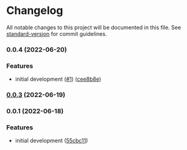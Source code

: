 # Changelog

All notable changes to this project will be documented in this file. See [standard-version](https://github.com/conventional-changelog/standard-version) for commit guidelines.

### 0.0.4 (2022-06-20)


### Features

* initial development ([#1](https://github.com/jongolden/agenda-nestjs/issues/1)) ([cee8b8e](https://github.com/jongolden/agenda-nestjs/commit/cee8b8e9f45e6cd6cb2b3da5829446e21b29ebe7))

### [0.0.3](https://github.com/jongolden/agenda-nestjs/compare/v0.0.2...v0.0.3) (2022-06-19)

### 0.0.1 (2022-06-18)


### Features

* initial development ([55cbc11](https://github.com/jongolden/agenda-nest/commit/55cbc1199fe780aa3cc6c18d5e64958483927f37))
